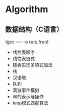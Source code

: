 # Algorithm
## 数据结构（C语言） ##
(gcc --- -o run;./run)
- 线性表顺序
- 线性表链式
- 链表实现多项式加法
- 栈
- 汉诺塔
- 队列
- 离散事件模拟
- 串的表示与操作
- kmp模式匹配算法


